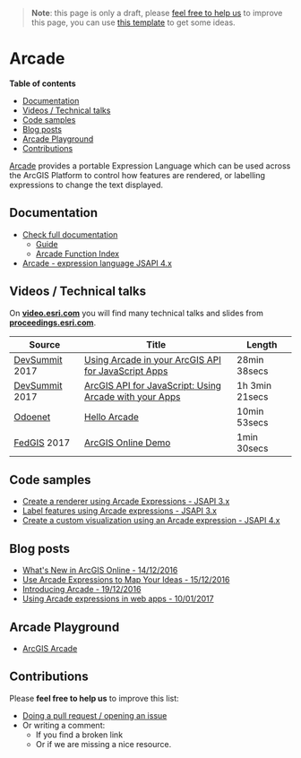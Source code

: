 > **Note**: this page is only a draft, please [feel free to help us](#contributions) to improve this page, you can use [this template](https://github.com/esri-es/awesome-arcgis/blob/master/RESOURCE_PAGE_TEMPLATE.md) to get some ideas.

# Arcade
<!-- START doctoc generated TOC please keep comment here to allow auto update -->
<!-- DON'T EDIT THIS SECTION, INSTEAD RE-RUN doctoc TO UPDATE -->
**Table of contents**

- [Documentation](#documentation)
- [Videos / Technical talks](#videos--technical-talks)
- [Code samples](#code-samples)
- [Blog posts](#blog-posts)
- [Arcade Playground](#arcade-playground)
- [Contributions](#contributions)

<!-- END doctoc generated TOC please keep comment here to allow auto update -->

[Arcade](https://developers.arcgis.com/arcade/) provides a portable Expression Language which can be used across the ArcGIS Platform to control how features are rendered, or labelling expressions to change the text displayed.

## Documentation
* [Check full documentation](https://developers.arcgis.com/arcade/)
  * [Guide](https://developers.arcgis.com/arcade/guide/)
  * [Arcade Function Index](https://developers.arcgis.com/arcade/function-reference/)
* [Arcade - expression language JSAPI 4.x](https://developers.arcgis.com/javascript/latest/guide/arcade/)

## Videos / Technical talks
On [**video.esri.com**](http://video.esri.com/search/arcade) you will find many technical talks and slides from [**proceedings.esri.com**](https://www.google.es/webhp?q=site%3Aproceedings.esri.com%20arcade).

|Source|Title|Length|
|---|---|---|
|[DevSummit](http://www.esri.com/events/devsummit) 2017|[Using Arcade in your ArcGIS API for JavaScript Apps](https://www.youtube.com/watch?v=ctNNsthBo8E)|28min 38secs|
|[DevSummit](http://www.esri.com/events/devsummit) 2017|[ArcGIS API for JavaScript: Using Arcade with your Apps](https://www.youtube.com/watch?v=X6_x3SbTeZU)|1h 3min 21secs|
|[Odoenet](http://odoe.net/blog/)|[Hello Arcade](https://www.youtube.com/watch?v=pmZmQlrOho8&feature=youtu.be)|10min 53secs|
|[FedGIS](http://www.esri.com/events/federal) 2017 |[ArcGIS Online Demo](https://youtu.be/RsOzaXATJUU?t=4m29s)|1min 30secs


## Code samples
* [Create a renderer using Arcade Expressions - JSAPI 3.x](https://developers.arcgis.com/javascript/3/jssamples/renderer_arcade.html)
* [Label features using Arcade expressions  - JSAPI 3.x](https://developers.arcgis.com/javascript/3/jssamples/labels_arcade.html)
* [Create a custom visualization using an Arcade expression - JSAPI 4.x](https://developers.arcgis.com/javascript/latest/sample-code/visualization-arcade/index.html)


## Blog posts
* [What's New in ArcGIS Online - 14/12/2016](https://blogs.esri.com/esri/arcgis/2016/12/14/whats-new-arcgis-online-december-2016/)
* [Use Arcade Expressions to Map Your Ideas - 15/12/2016](https://blogs.esri.com/esri/arcgis/2016/12/15/use-arcade-expressions-to-map-your-ideas/)
* [Introducing Arcade - 19/12/2016](https://blogs.esri.com/esri/arcgis/2016/12/19/introducing-arcade/)
* [Using Arcade expressions in web apps - 10/01/2017](https://blogs.esri.com/esri/arcgis/2017/01/10/using-arcade-expressions-in-web-apps/)


## Arcade Playground
* [ArcGIS Arcade](https://developers.arcgis.com/arcade/playground/)

## Contributions
Please **feel free to help us** to improve this list:

* [Doing a pull request / opening an issue](https://github.com/hhkaos/awesome-arcgis#contributions)
* Or writing a comment:
  * If you find a broken link
  * Or if we are missing a nice resource.
